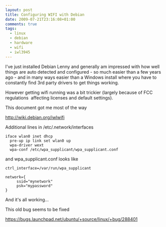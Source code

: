```yaml
---
layout: post
title: Configuring WIFI with Debian
date: 2009-07-21T23:16:08+01:00
comments: true
tags:
  - linux
  - debian
  - hardware
  - wifi
  - iwl3945
---
```


I've just installed Debian Lenny and generally am impressed with how well things are auto detected and configured - so much easier than a few years ago - and in many ways easier than a Windows install where you have to constantly find 3rd party drivers to get things working.

However getting wifi running was a bit trickier (largely because of FCC regulations  affecting licenses and default settings).

This document got me most of the way

<!--more-->

http://wiki.debian.org/iwlwifi

Additional lines in /etc/.network/interfaces

```
iface wlan0 inet dhcp
  pre-up ip link set wlan0 up
  wpa-driver wext
  wpa-conf /etc/wpa_supplicant/wpa_supplicant.conf

```

and wpa_supplicant.conf looks like

```
ctrl_interface=/var/run/wpa_supplicant

network={
     ssid="mynetwork"
     psk="mypassword"
}
```

And it's all working...

This old bug seems to be fixed

https://bugs.launchpad.net/ubuntu/+source/linux/+bug/288401
